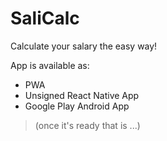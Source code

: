 # SaliCalc

Calculate your salary the easy way!

App is available as:

- PWA
- Unsigned React Native App
- Google Play Android App

> (once it's ready that is ...)